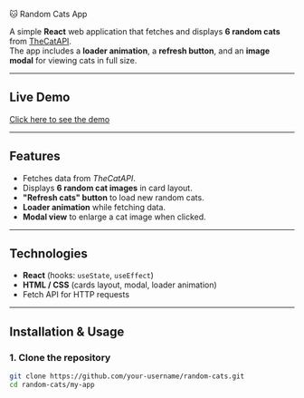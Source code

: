 🐱 Random Cats App

A simple **React** web application that fetches and displays **6 random cats** from [TheCatAPI](https://thecatapi.com/).  
The app includes a **loader animation**, a **refresh button**, and an **image modal** for viewing cats in full size.

---

## Live Demo

[Click here to see the demo](Link)

---

## Features

- Fetches data from _TheCatAPI_.
- Displays **6 random cat images** in card layout.
- **"Refresh cats" button** to load new random cats.
- **Loader animation** while fetching data.
- **Modal view** to enlarge a cat image when clicked.

---

## Technologies

- **React** (hooks: `useState`, `useEffect`)
- **HTML / CSS** (cards layout, modal, loader animation)
- Fetch API for HTTP requests

---

## Installation & Usage

### 1. Clone the repository

```bash
git clone https://github.com/your-username/random-cats.git
cd random-cats/my-app
```
